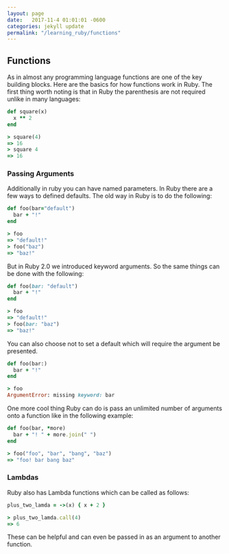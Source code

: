 ```yaml
---
layout: page
date:   2017-11-4 01:01:01 -0600
categories: jekyll update
permalink: "/learning_ruby/functions"
---
```


## Functions

As in almost any programming language functions are one of the key building blocks.
Here are the basics for how functions work in Ruby.
The first thing worth noting is that in Ruby the parenthesis are not required
unlike in many languages:

```ruby
def square(x)
  x ** 2
end

> square(4)
=> 16
> square 4
=> 16
```

### Passing Arguments

Additionally in ruby you can have named parameters.
In Ruby there are a few ways to defined defaults.
The old way in Ruby is to do the following:

```ruby
def foo(bar="default")
  bar + "!"
end

> foo
=> "default!"
> foo("baz")
=> "baz!"
```

But in Ruby 2.0 we introduced keyword arguments.
So the same things can be done with the following:

```ruby
def foo(bar: "default")
  bar + "!"
end

> foo
=> "default!"
> foo(bar: "baz")
=> "baz!"
```

You can also choose not to set a default which will require the argument
be presented.

```ruby
def foo(bar:)
  bar + "!"
end

> foo
ArgumentError: missing keyword: bar
```

One more cool thing Ruby can do is pass an unlimited number of arguments onto
a function like in the following example:

```ruby
def foo(bar, *more)
  bar + "! " + more.join(" ")
end

> foo("foo", "bar", "bang", "baz")
=> "foo! bar bang baz"
```

### Lambdas

Ruby also has Lambda functions which can be called as follows:

```ruby
plus_two_lamda = ->(x) { x + 2 }

> plus_two_lamda.call(4)
=> 6
```

These can be helpful and can even be passed in as an argument to another function.
